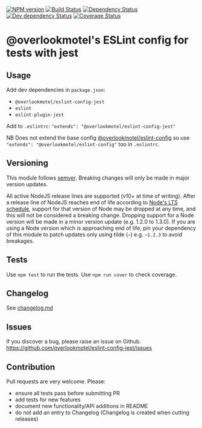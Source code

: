 [![NPM version](https://img.shields.io/npm/v/@overlookmotel/eslint-config-jest.svg)](https://www.npmjs.com/package/@overlookmotel/eslint-config-jest)
[![Build Status](https://img.shields.io/github/workflow/status/overlookmotel/eslint-config-jest/Test.svg)](https://github.com/overlookmotel/eslint-config-jest/actions)
[![Dependency Status](https://img.shields.io/david/overlookmotel/eslint-config-jest.svg)](https://david-dm.org/overlookmotel/eslint-config-jest)
[![Dev dependency Status](https://img.shields.io/david/dev/overlookmotel/eslint-config-jest.svg)](https://david-dm.org/overlookmotel/eslint-config-jest)
[![Coverage Status](https://img.shields.io/coveralls/overlookmotel/eslint-config-jest/master.svg)](https://coveralls.io/r/overlookmotel/eslint-config-jest)

# @overlookmotel's ESLint config for tests with jest

## Usage

Add dev dependencies in `package.json`:

* `@overlookmotel/eslint-config-jest`
* `eslint`
* `eslint-plugin-jest`

Add to `.eslintrc`: `"extends": "@overlookmotel/eslint-config-jest"`

NB Does not extend the base config [@overlookmotel/eslint-config](https://www.npmjs.com/package/@overlookmotel/eslint-config) so use `"extends": "@overlookmotel/eslint-config"` too in `.eslintrc`.

## Versioning

This module follows [semver](https://semver.org/). Breaking changes will only be made in major version updates.

All active NodeJS release lines are supported (v10+ at time of writing). After a release line of NodeJS reaches end of life according to [Node's LTS schedule](https://nodejs.org/en/about/releases/), support for that version of Node may be dropped at any time, and this will not be considered a breaking change. Dropping support for a Node version will be made in a minor version update (e.g. 1.2.0 to 1.3.0). If you are using a Node version which is approaching end of life, pin your dependency of this module to patch updates only using tilde (`~`) e.g. `~1.2.3` to avoid breakages.

## Tests

Use `npm test` to run the tests. Use `npm run cover` to check coverage.

## Changelog

See [changelog.md](https://github.com/overlookmotel/eslint-config-jest/blob/master/changelog.md)

## Issues

If you discover a bug, please raise an issue on Github. https://github.com/overlookmotel/eslint-config-jest/issues

## Contribution

Pull requests are very welcome. Please:

* ensure all tests pass before submitting PR
* add tests for new features
* document new functionality/API additions in README
* do not add an entry to Changelog (Changelog is created when cutting releases)
